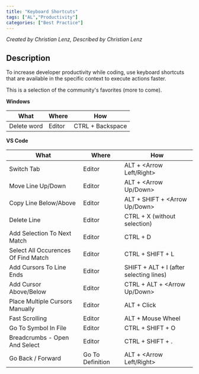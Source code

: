 ```yaml
---
title: "Keyboard Shortcuts"
tags: ["AL","Productivity"]
categories: ["Best Practice"]
---
```


_Created by Christian Lenz, Described by Christian Lenz_

## Description

To increase developer productivity while coding, use keyboard shortcuts that are available in the specific context to execute actions faster.

This is a selection of the community's favorites (more to come).

**Windows**

| What | Where | How |
|---|---|---|
|	Delete word	|   Editor  |	CTRL + Backspace	|


**VS Code**

| What | Where | How |
|---|---|---|
|	Switch Tab	|   Editor  |	ALT + <Arrow Left/Right>	|
|	Move Line Up/Down	|  Editor   |	ALT + <Arrow Up/Down>	|
|   Copy Line Below/Above |   Editor  |   ALT + SHIFT + <Arrow Up/Down>   |
|   Delete Line  |   Editor  | CTRL + X (without selection) |
|   Add Selection To Next Match |   Editor  |   CTRL + D    |
|   Select All Occurences Of Find Match |   Editor  |   CTRL + SHIFT + L    |
|   Add Cursors To Line Ends |   Editor  |   SHIFT + ALT + I (after selecting lines)    |
|   Add Cursor Above/Below |   Editor  |   CTRL + ALT + <Arrow Up/Down>    |
|   Place Multiple Cursors Manually |   Editor  |   ALT + Click    |
|   Fast Scrolling  |   Editor  |   ALT + Mouse Wheel    |
|   Go To Symbol In File |   Editor  |   CTRL + SHIFT + O    |
|   Breadcrumbs - Open And Select |   Editor  |   CTRL + SHIFT + .    |
|   Go Back / Forward   |   Go To Definition  |  ALT + <Arrow Left/Right>  |

